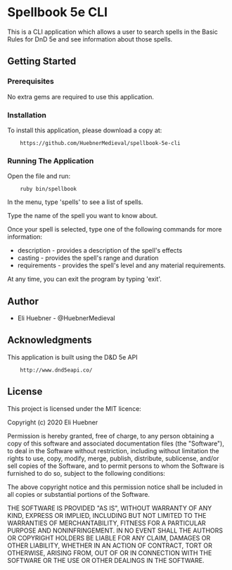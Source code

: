 # Spellbook 5e CLI
This is a CLI application which allows a user to search spells in the Basic Rules for DnD 5e and see information about those spells.

## Getting Started
### Prerequisites

No extra gems are required to use this application.

### Installation
To install this application, please download a copy at:

        https://github.com/HuebnerMedieval/spellbook-5e-cli

### Running The Application
Open the file and run:

        ruby bin/spellbook

In the menu, type 'spells' to see a list of spells.

Type the name of the spell you want to know about.

Once your spell is selected, type one of the following commands for more information:
* description - provides a description of the spell's effects
* casting - provides the spell's range and duration
* requirements - provides the spell's level and any material requirements.

At any time, you can exit the program by typing 'exit'.

## Author
* Eli Huebner - @HuebnerMedieval

## Acknowledgments
This application is built using the D&D 5e API

        http://www.dnd5eapi.co/

## License
This project is licensed under the MIT licence:

Copyright (c) 2020 Eli Huebner

Permission is hereby granted, free of charge, to any person obtaining a copy of this software and associated documentation files (the "Software"), to deal in the Software without restriction, including without limitation the rights to use, copy, modify, merge, publish, distribute, sublicense, and/or sell copies of the Software, and to permit persons to whom the Software is furnished to do so, subject to the following conditions:

The above copyright notice and this permission notice shall be included in all copies or substantial portions of the Software.

THE SOFTWARE IS PROVIDED "AS IS", WITHOUT WARRANTY OF ANY KIND, EXPRESS OR IMPLIED, INCLUDING BUT NOT LIMITED TO THE WARRANTIES OF MERCHANTABILITY, FITNESS FOR A PARTICULAR PURPOSE AND NONINFRINGEMENT. IN NO EVENT SHALL THE AUTHORS OR COPYRIGHT HOLDERS BE LIABLE FOR ANY CLAIM, DAMAGES OR OTHER LIABILITY, WHETHER IN AN ACTION OF CONTRACT, TORT OR OTHERWISE, ARISING FROM, OUT OF OR IN CONNECTION WITH THE SOFTWARE OR THE USE OR OTHER DEALINGS IN THE SOFTWARE.